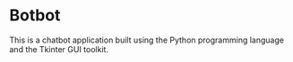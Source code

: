 # Botbot
This is a chatbot application built using the Python programming language and the Tkinter GUI toolkit. 
